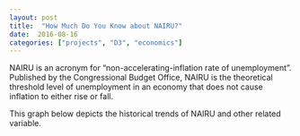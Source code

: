 ```yaml
---
layout: post
title:  "How Much Do You Know about NAIRU?"
date:  2016-08-16
categories: ["projects", "D3", "economics"]
---
```


NAIRU is an acronym for “non-accelerating-inflation rate of unemployment”. Published by the Congressional Budget Office, NAIRU is the theoretical threshold level of unemployment in an economy that does not cause inflation to either rise or fall.


This graph below depicts the historical trends of NAIRU and other related variable.

<script src="https://d3js.org/d3.v4.min.js"></script>
<style>

.line {
  fill: none;
  stroke: steelblue;
  stroke-width: 1.5px;
}
#d3-graph {
  width: 100%;
  height: 100%;
  position: absolute;
}

</style>
<div id="d3-graph"></div>
<script>
var margin = {top: 20, right: 80, bottom: 30, left: 50},
    width = parseInt(d3.select("#d3-graph").style("width")) - margin.left - margin.right,
    height = parseInt(d3.select("#d3-graph").style("height")) - margin.top - margin.bottom;

var svg = d3.select("#d3-graph").append("svg")
    .attr("width", width + margin.left + margin.right)
    .attr("height", height + margin.top + margin.bottom)

var g = svg.append("g").attr("transform", "translate(" + margin.left + "," + margin.top + ")");

var parseTime = d3.timeParse("%Y-%m-%d");

var x = d3.scaleTime().range([0, width]),
    y = d3.scaleLinear().range([height, 0]),
    z = d3.scaleOrdinal(d3.schemeCategory10);

var line = d3.line()
    .curve(d3.curveBasis)
    .x(function(d) { return x(d.date); })
    .y(function(d) { return y(d.percentage); });

d3.csv("/assets/posts/2016-08-16-NAIRU/fred.csv", type, function(error, data) {
  if (error) throw error;

  var variables = data.columns.slice(1).map(function(id) {
    return {
      id: id,
      values: data.map(function(d) {
        return {date: d.date, percentage: d[id]};
      })
    };
  });

  x.domain(d3.extent(data, function(d) { return d.date; }));

  y.domain([
    d3.min(variables, function(c) { return d3.min(c.values, function(d) { return d.percentage; }); }),
    d3.max(variables, function(c) { return d3.max(c.values, function(d) { return d.percentage; }); })
  ]);

  z.domain(variables.map(function(c) { return c.id; }));

  g.append("g")
      .attr("class", "axis axis--x")
      .attr("transform", "translate(0," + height + ")")
      .call(d3.axisBottom(x));

  g.append("g")
      .attr("class", "axis axis--y")
      .call(d3.axisLeft(y))
    .append("text")
      .attr("transform", "rotate(-90)")
      .attr("y", 6)
      .attr("dy", "0.71em")
      .attr("fill", "#000")
      .text("percentage, %");

  var variable = g.selectAll(".variable")
    .data(variables)
    .enter().append("g")
      .attr("class", "variable");

  variable.append("path")
      .attr("class", "line")
      .attr("d", function(d) { return line(d.values); })
      .style("stroke", function(d) { return z(d.id); });

  variable.append("text")
      .datum(function(d) { return {id: d.id, value: d.values[d.values.length - 1]}; })
      .attr("transform", function(d) { return "translate(" + x(d.value.date) + "," + y(d.value.percentage) + ")"; })
      .attr("x", 3)
      .attr("dy", "0.35em")
      .style("font", "10px sans-serif")
      .text(function(d) { return d.id; });

  function resize() {
    var width = parseInt(d3.select("#d3-graph").style("width") - margin.left - margin.right),
      height = parseInt(d3.select("#d3-graph").style("height") - margin.top - margin.bottom);

    x.range([0, width]);
    y.range([height,0]);
    d3.selectAll(".line")
        .attr("d", function(d) { return line(d.values); })
        .style("stroke", function(d) { return z(d.id); })
  }

  d3.select(window).on("resize", resize);
  resize();

});

function type(d, _, columns) {
  d.date = parseTime(d.date);
  for (var i = 1, n = columns.length, c; i < n; ++i) d[c = columns[i]] = +d[c];
  return d;
}

</script>